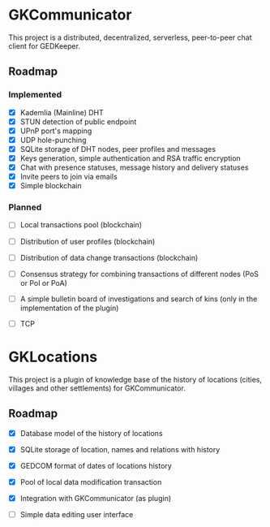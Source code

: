# GKCommunicator

This project is a distributed, decentralized, serverless, peer-to-peer chat client for GEDKeeper.

## Roadmap

### Implemented

- [x] Kademlia (Mainline) DHT
- [x] STUN detection of public endpoint
- [x] UPnP port's mapping
- [x] UDP hole-punching
- [x] SQLite storage of DHT nodes, peer profiles and messages
- [x] Keys generation, simple authentication and RSA traffic encryption
- [x] Chat with presence statuses, message history and delivery statuses
- [x] Invite peers to join via emails
- [x] Simple blockchain

### Planned

- [ ] Local transactions pool (blockchain)
- [ ] Distribution of user profiles (blockchain)
- [ ] Distribution of data change transactions (blockchain)
- [ ] Consensus strategy for combining transactions of different nodes (PoS or PoI or PoA)
- [ ] A simple bulletin board of investigations and search of kins (only in the implementation of the plugin)
- [ ] TCP


# GKLocations

This project is a plugin of knowledge base of the history of locations (cities, villages and other settlements) 
for GKCommunicator.

## Roadmap

- [x] Database model of the history of locations
- [x] SQLite storage of location, names and relations with history
- [x] GEDCOM format of dates of locations history
- [x] Pool of local data modification transaction
- [x] Integration with GKCommunicator (as plugin)

- [ ] Simple data editing user interface
